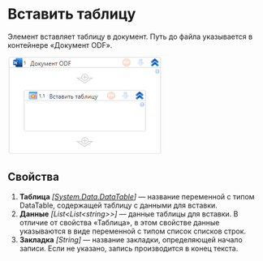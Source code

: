 # Вставить таблицу

Элемент вставляет таблицу в документ. Путь до файла указывается в контейнере «Документ ODF».

![](<../../../.gitbook/assets1/windows_items/odf-input-table.png>)


## Свойства

1. **Таблица** *[[System.Data.DataTable](https://learn.microsoft.com/ru-ru/dotnet/api/system.data.datatable?view=net-5.0)]* — название переменной с типом DataTable, содержащей таблицу с данными для вставки.  
2. **Данные** *[List<List\<string>>]* — данные таблицы для вставки. В отличие от свойства «Таблица», в этом свойстве данные указываются в виде переменной с типом список списков строк. 
3. **Закладка** *[String]* — название закладки, определяющей начало записи. Если не указано, запись производится в конец текста.
